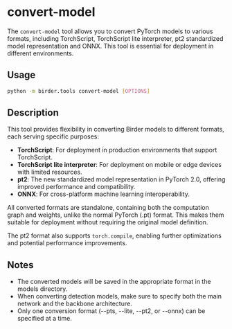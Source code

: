 # convert-model

The `convert-model` tool allows you to convert PyTorch models to various formats, including TorchScript, TorchScript lite interpreter, pt2 standardized model representation and ONNX. This tool is essential for deployment in different environments.

## Usage

```sh
python -m birder.tools convert-model [OPTIONS]
```

## Description

This tool provides flexibility in converting Birder models to different formats, each serving specific purposes:

* **TorchScript**: For deployment in production environments that support TorchScript.
* **TorchScript lite interpreter**: For deployment on mobile or edge devices with limited resources.
* **pt2**: The new standardized model representation in PyTorch 2.0, offering improved performance and compatibility.
* **ONNX**: For cross-platform machine learning interoperability.

All converted formats are standalone, containing both the computation graph and weights, unlike the normal PyTorch (.pt) format. This makes them suitable for deployment without requiring the original model definition.

The pt2 format also supports `torch.compile`, enabling further optimizations and potential performance improvements.

## Notes

* The converted models will be saved in the appropriate format in the models directory.
* When converting detection models, make sure to specify both the main network and the backbone architecture.
* Only one conversion format (--pts, --lite, --pt2, or --onnx) can be specified at a time.
